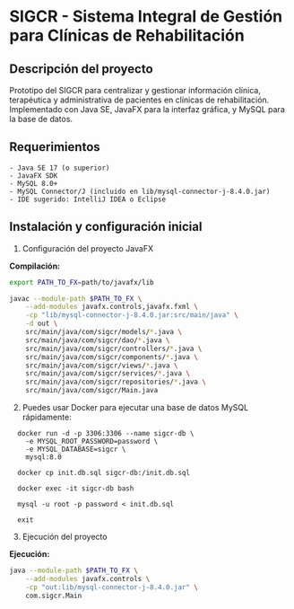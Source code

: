 # SIGCR - Sistema Integral de Gestión para Clínicas de Rehabilitación

## Descripción del proyecto

Prototipo del SIGCR para centralizar y gestionar información clínica, terapéutica y administrativa de pacientes en clínicas de rehabilitación. Implementado con Java SE, JavaFX para la interfaz gráfica, y MySQL para la base de datos.

## Requerimientos
```
- Java SE 17 (o superior)
- JavaFX SDK
- MySQL 8.0+
- MySQL Connector/J (incluido en lib/mysql-connector-j-8.4.0.jar)
- IDE sugerido: IntelliJ IDEA o Eclipse
```
## Instalación y configuración inicial

1. Configuración del proyecto JavaFX

**Compilación:**
```bash
export PATH_TO_FX=path/to/javafx/lib

javac --module-path $PATH_TO_FX \
    --add-modules javafx.controls,javafx.fxml \
    -cp "lib/mysql-connector-j-8.4.0.jar:src/main/java" \
    -d out \
    src/main/java/com/sigcr/models/*.java \
    src/main/java/com/sigcr/dao/*.java \
    src/main/java/com/sigcr/controllers/*.java \
    src/main/java/com/sigcr/components/*.java \
    src/main/java/com/sigcr/views/*.java \
    src/main/java/com/sigcr/services/*.java \
    src/main/java/com/sigcr/repositories/*.java \
    src/main/java/com/sigcr/Main.java
```
2. Puedes usar Docker para ejecutar una base de datos MySQL rápidamente:
```
  docker run -d -p 3306:3306 --name sigcr-db \
    -e MYSQL_ROOT_PASSWORD=password \
    -e MYSQL_DATABASE=sigcr \
    mysql:8.0

  docker cp init.db.sql sigcr-db:/init.db.sql

  docker exec -it sigcr-db bash

  mysql -u root -p password < init.db.sql

  exit
```
3. Ejecución del proyecto

**Ejecución:**
```bash
java --module-path $PATH_TO_FX \
    --add-modules javafx.controls \
    -cp "out:lib/mysql-connector-j-8.4.0.jar" \
    com.sigcr.Main
```